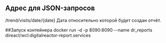 Адрес для JSON-запросов
---------------
/trend/visits/date/{date}
Дата относительно которой будет создан отчёт.

##Запуск контейнера
docker run -d -p 8090:8090 --name dr_reports direact/wcl:digitalreactor-report.services